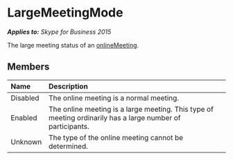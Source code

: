 
# LargeMeetingMode 


 _**Applies to:** Skype for Business 2015_

The large meeting status of an [onlineMeeting](onlineMeeting_ref.md).


## Members





|**Name**|**Description**|
|:-----|:-----|
|Disabled|The online meeting is a normal meeting.|
|Enabled|The online meeting is a large meeting. This type of meeting ordinarily has a large number of participants.|
|Unknown|The type of the online meeting cannot be determined.|
